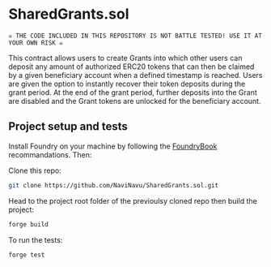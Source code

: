# SharedGrants.sol

`☠️ THE CODE INCLUDED IN THIS REPOSITORY IS NOT BATTLE TESTED! USE IT AT YOUR OWN RISK ☠️`

This contract allows users to create Grants into which other users can deposit any amount of authorized 
ERC20 tokens that can then be claimed by a given beneficiary account when a defined timestamp is reached.
Users are given the option to instantly recover their token deposits during the grant period. 
At the end of the grant period, further deposits into the Grant are disabled and the Grant tokens are unlocked 
for the beneficiary account.


## Project setup and tests

Install Foundry on your machine by following the [FoundryBook](https://book.getfoundry.sh/getting-started/installation.html) recommandations. Then:

Clone this repo:
```bash
git clone https://github.com/NaviNavu/SharedGrants.sol.git
```

Head to the project root folder of the previoulsy cloned repo then build the project:
```bash
forge build
```

To run the tests:
```bash
forge test
```